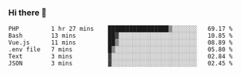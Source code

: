 ### Hi there 👋

<!--START_SECTION:waka-->

```text
PHP         1 hr 27 mins    █████████████████▒░░░░░░░   69.17 %
Bash        13 mins         ██▓░░░░░░░░░░░░░░░░░░░░░░   10.85 %
Vue.js      11 mins         ██▒░░░░░░░░░░░░░░░░░░░░░░   08.89 %
.env file   7 mins          █▒░░░░░░░░░░░░░░░░░░░░░░░   05.80 %
Text        3 mins          ▓░░░░░░░░░░░░░░░░░░░░░░░░   02.84 %
JSON        3 mins          ▓░░░░░░░░░░░░░░░░░░░░░░░░   02.45 %
```

<!--END_SECTION:waka-->

<!--
**Jonas-VanHaeken/Jonas-VanHaeken** is a ✨ _special_ ✨ repository because its `README.md` (this file) appears on your GitHub profile.

Here are some ideas to get you started:

- 🔭 I’m currently working on ...
- 🌱 I’m currently learning ...
- 👯 I’m looking to collaborate on ...
- 🤔 I’m looking for help with ...
- 💬 Ask me about ...
- 📫 How to reach me: ...
- 😄 Pronouns: ...
- ⚡ Fun fact: ...
-->
